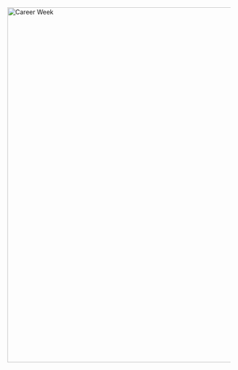  <a href="https://ghw.mlh.io/events/career-week">
 <img width="800" alt="Career Week" src="https://github.com/geoffreylgv/GHW/assets/52314615/27211523-dfb4-4466-b7dc-cb6b89c87f63">
 </a>
